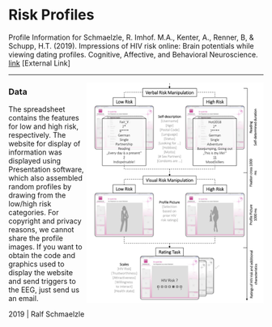 Risk Profiles
=============

Profile Information for Schmaelzle, R. Imhof. M.A., Kenter, A., Renner, B, & Schupp, H.T. (2019). Impressions of HIV risk online: Brain potentials while viewing dating profiles. Cognitive, Affective, and Behavioral Neuroscience. [link](link) [External Link]

***

<img align="right" width=350px src=profile.png> 


### Data

The spreadsheet contains the features for low and high risk, respectively. The website for display of information was displayed using Presentation software, which also assembled random profiles by drawing from the low/high risk categories. For copyright and privacy reasons, we cannot share the profile images. If you want to obtain the code and graphics used to display the website and send triggers to the EEG, just send us an email. 


2019 \| Ralf Schmaelzle
